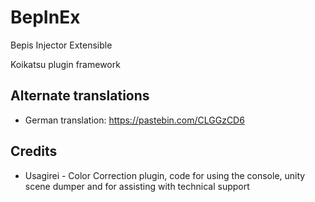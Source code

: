 # BepInEx
Bepis Injector Extensible

Koikatsu plugin framework

## Alternate translations

- German translation: https://pastebin.com/CLGGzCD6

## Credits
- Usagirei - Color Correction plugin, code for using the console, unity scene dumper and for assisting with technical support
